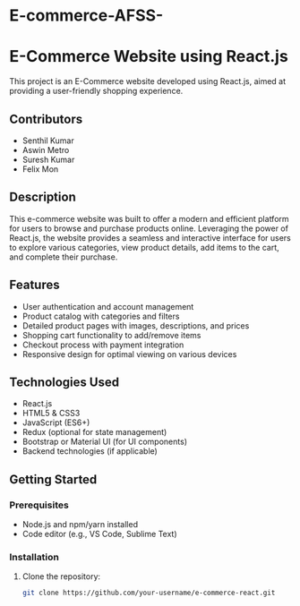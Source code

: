 # E-commerce-AFSS-
# E-Commerce Website using React.js

This project is an E-Commerce website developed using React.js, aimed at providing a user-friendly shopping experience.

## Contributors
- Senthil Kumar
- Aswin Metro
- Suresh Kumar
- Felix Mon

## Description

This e-commerce website was built to offer a modern and efficient platform for users to browse and purchase products online. Leveraging the power of React.js, the website provides a seamless and interactive interface for users to explore various categories, view product details, add items to the cart, and complete their purchase.

## Features

- User authentication and account management
- Product catalog with categories and filters
- Detailed product pages with images, descriptions, and prices
- Shopping cart functionality to add/remove items
- Checkout process with payment integration
- Responsive design for optimal viewing on various devices

## Technologies Used

- React.js
- HTML5 & CSS3
- JavaScript (ES6+)
- Redux (optional for state management)
- Bootstrap or Material UI (for UI components)
- Backend technologies (if applicable)

## Getting Started

### Prerequisites

- Node.js and npm/yarn installed
- Code editor (e.g., VS Code, Sublime Text)

### Installation

1. Clone the repository:

   ```bash
   git clone https://github.com/your-username/e-commerce-react.git
